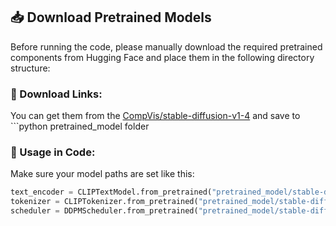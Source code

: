 ## 📥 Download Pretrained Models

Before running the code, please manually download the required pretrained components from Hugging Face and place them in the following directory structure:


### 🔗 Download Links:
You can get them from the [CompVis/stable-diffusion-v1-4](https://huggingface.co/CompVis/stable-diffusion-v1-4)
and save to ```python pretrained_model folder

### 📌 Usage in Code:
Make sure your model paths are set like this:
```python
text_encoder = CLIPTextModel.from_pretrained("pretrained_model/stable-diffusion-v1-4/text_encoder")
tokenizer = CLIPTokenizer.from_pretrained("pretrained_model/stable-diffusion-v1-4/tokenizer")
scheduler = DDPMScheduler.from_pretrained("pretrained_model/stable-diffusion-v1-4/scheduler")
